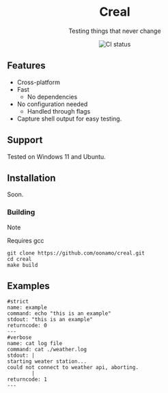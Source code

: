 <div align="center">
    <h1>Creal</h1>
    <p>Testing things that never change</p>
    <img src="https://img.shields.io/github/actions/workflow/status/oonamo/creal/c.yml?branch=main&style=flat-square&logo=github" alt="CI status">
</div>

<!-- Add Demo here -->

## Features
- Cross-platform
- Fast
    - No dependencies
- No configuration needed
    - Handled through flags
- Capture shell output for easy testing.

## Support
Tested on Windows 11 and Ubuntu.

## Installation
Soon.

### Building
> [!NOTE]
> Requires gcc
```
git clone https://github.com/oonamo/creal.git
cd creal
make build
```


## Examples
```
#strict
name: example
command: echo "this is an example"
stdout: "this is an example"
returncode: 0
---
#verbose
name: cat log file
command: cat ./weather.log
stdout: |
starting weater station...
could not connect to weather api, aborting.
        |
returncode: 1
---
```
